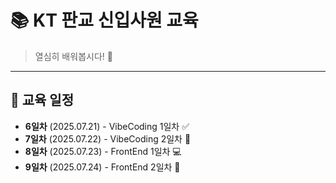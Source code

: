# 📚 KT 판교 신입사원 교육

> 열심히 배워봅시다! 💪

---


## 📅 교육 일정

- **6일차** (2025.07.21) - VibeCoding 1일차 ✅
- **7일차** (2025.07.22) - VibeCoding 2일차 🚀
- **8일차** (2025.07.23) - FrontEnd   1일차 💻
- **9일차** (2025.07.24) - FrontEnd   2일차 📌
